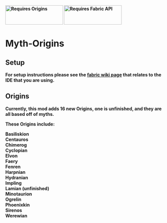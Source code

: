 <p>&nbsp;</p>
<p><strong><a href="https://www.curseforge.com/minecraft/mc-mods/origins"><img src="https://media.discordapp.net/attachments/817078792463187988/831319512464490496/origins_badge.png" alt="Requires Origins" width="180" height="60" /></a> <a href="https://www.curseforge.com/minecraft/mc-mods/fabric-api"><img src="https://i.imgur.com/HabVZJR.png" alt="Requires Fabric API" width="180" height="60" /></a>

# Myth-Origins

## Setup

For setup instructions please see the [fabric wiki page](https://fabricmc.net/wiki/tutorial:setup) that relates to the IDE that you are using.


## Origins

Currently, this mod adds 16 new Origins, one is unfinished, and they are all based off of myths.

These Origins include:

Basiliskion\
Centauros\
Chimerog\
Cyclopian\
Elvon\
Faery\
Fenren\
Harpnian\
Hydranian\
Impling\
Lamian (unfinished)\
Minotaurion\
Ogrelin\
Phoenixkin\
Sirenos\
Werewian
